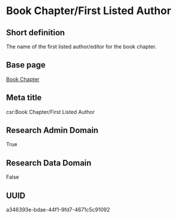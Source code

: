 # Book Chapter/First Listed Author
## Short definition
The name of the first listed author/editor for the book chapter.
## Base page
[Book Chapter](../../Objects/Book%20Chapter.md)
## Meta title
csr:Book Chapter/First Listed Author
## Research Admin Domain
True
## Research Data Domain
False
## UUID
a346393e-bdae-44f1-9fd7-4671c5c91092
